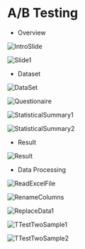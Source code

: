 # A/B Testing

- Overview

![IntroSlide](https://github.com/kiattikun-sen/BADS7105-CRM-Analytics/blob/main/Homework%2009%20%E2%80%93%20AB%20Testing/IntroSlide.png)

![Slide1](https://github.com/kiattikun-sen/BADS7105-CRM-Analytics/blob/main/Homework%2009%20%E2%80%93%20AB%20Testing/Slide1.png)

- Dataset  

![DataSet](https://github.com/kiattikun-sen/BADS7105-CRM-Analytics/blob/main/Homework%2009%20%E2%80%93%20AB%20Testing/Slide2.png)

![Questionaire](https://github.com/kiattikun-sen/BADS7105-CRM-Analytics/blob/main/Homework%2009%20%E2%80%93%20AB%20Testing/Slide3.png)

![StatisticalSummary1](https://github.com/kiattikun-sen/BADS7105-CRM-Analytics/blob/main/Homework%2009%20%E2%80%93%20AB%20Testing/Slide5.png)

![StatisticalSummary2](https://github.com/kiattikun-sen/BADS7105-CRM-Analytics/blob/main/Homework%2009%20%E2%80%93%20AB%20Testing/Slide6.png)

- Result

![Result](https://github.com/kiattikun-sen/BADS7105-CRM-Analytics/blob/main/Homework%2009%20%E2%80%93%20AB%20Testing/Slide4.png)

- Data Processing

![ReadExcelFile](https://github.com/kiattikun-sen/BADS7105-CRM-Analytics/blob/main/Homework%2009%20%E2%80%93%20AB%20Testing/Slide7.png)

![RenameColumns](https://github.com/kiattikun-sen/BADS7105-CRM-Analytics/blob/main/Homework%2009%20%E2%80%93%20AB%20Testing/Slide8.png)

![ReplaceData1](https://github.com/kiattikun-sen/BADS7105-CRM-Analytics/blob/main/Homework%2009%20%E2%80%93%20AB%20Testing/Slide9.png)

![TTestTwoSample1](https://github.com/kiattikun-sen/BADS7105-CRM-Analytics/blob/main/Homework%2009%20%E2%80%93%20AB%20Testing/Slide10.png)

![TTestTwoSample2](https://github.com/kiattikun-sen/BADS7105-CRM-Analytics/blob/main/Homework%2009%20%E2%80%93%20AB%20Testing/Slide11.png)


```python

```
